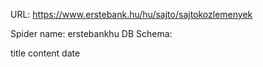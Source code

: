URL: https://www.erstebank.hu/hu/sajto/sajtokozlemenyek

Spider name: erstebankhu
DB Schema:

title
content
date